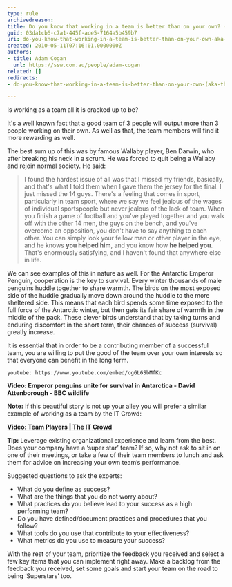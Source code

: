 ```yaml
---
type: rule
archivedreason: 
title: Do you know that working in a team is better than on your own? (aka The Ben Darwin rule)
guid: 03da1cb6-c7a1-445f-ace5-7164a5b459b7
uri: do-you-know-that-working-in-a-team-is-better-than-on-your-own-aka-the-ben-darwin-rule
created: 2010-05-11T07:16:01.0000000Z
authors:
- title: Adam Cogan
  url: https://ssw.com.au/people/adam-cogan
related: []
redirects:
- do-you-know-that-working-in-a-team-is-better-than-on-your-own-(aka-the-ben-darwin-rule)

---
```


Is working as a team all it is cracked up to be?

It's a well known fact that a good team of 3 people will output more than 3 people working on their own. As well as that, the team members will find it more rewarding as well.

The best sum up of this was by famous Wallaby player, Ben Darwin, who after breaking his neck in a scrum. He was forced to quit being a Wallaby and rejoin normal society. He said:   

<!--endintro-->

> I found the hardest issue of all was that I missed my friends, basically, and that's what I told them when I gave them the jersey for the final. I just missed the 14 guys. There's a feeling that comes in sport, particularly in team sport, where we say we feel jealous of the wages of individual sportspeople but never jealous of the lack of team. When you finish a game of football and you've played together and you walk off with the other 14 men, the guys on the bench, and you've overcome an opposition, you don't have to say anything to each other. You can simply look your fellow man or other player in the eye, and he knows **you helped him**, and you know how **he helped you**. That's enormously satisfying, and I haven't found that anywhere else in life.

We can see examples of this in nature as well. For the Antarctic Emperor Penguin, cooperation is the key to survival. Every winter thousands of male penguins huddle together to share warmth. The birds on the most exposed side of the huddle gradually move down around the huddle to the more sheltered side. This means that each bird spends some time exposed to the full force of the Antarctic winter, but then gets its fair share of warmth in the middle of the pack. These clever birds understand that by taking turns and enduring discomfort in the short term, their chances of success (survival) greatly increase.

It is essential that in order to be a contributing member of a successful team, you are willing to put the good of the team over your own interests so that everyone can benefit in the long term.

`youtube: https://www.youtube.com/embed/cgGL6SbMfKc` 

**Video: Emperor penguins unite for survival in Antarctica - David Attenborough - BBC wildlife**

**Note:** If this beautiful story is not up your alley you will prefer a similar example of working as a team by the IT Crowd:

**[Video: Team Players | The IT Crowd](https://www.youtube.com/embed/pGFGD5pj03M)** 

**Tip:** Leverage existing organizational experience and learn from the best. Does your company have a ‘super star’ team? If so, why not ask to sit in on one of their meetings, or take a few of their team members to lunch and ask them for advice on increasing your own team’s performance.

Suggested questions to ask the experts:

* What do you define as success?
* What are the things that you do not worry about?
* What practices do you believe lead to your success as a high performing team?
* Do you have defined/document practices and procedures that you follow?
* What tools do you use that contribute to your effectiveness?
* What metrics do you use to measure your success?

With the rest of your team, prioritize the feedback you received and select a few key items that you can implement right away. Make a backlog from the feedback you received, set some goals and start your team on the road to being ‘Superstars’ too.
